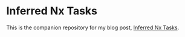 # Inferred Nx Tasks

This is the companion repository for my blog post, [Inferred Nx Tasks](https://brianschiller.com/blog/).
